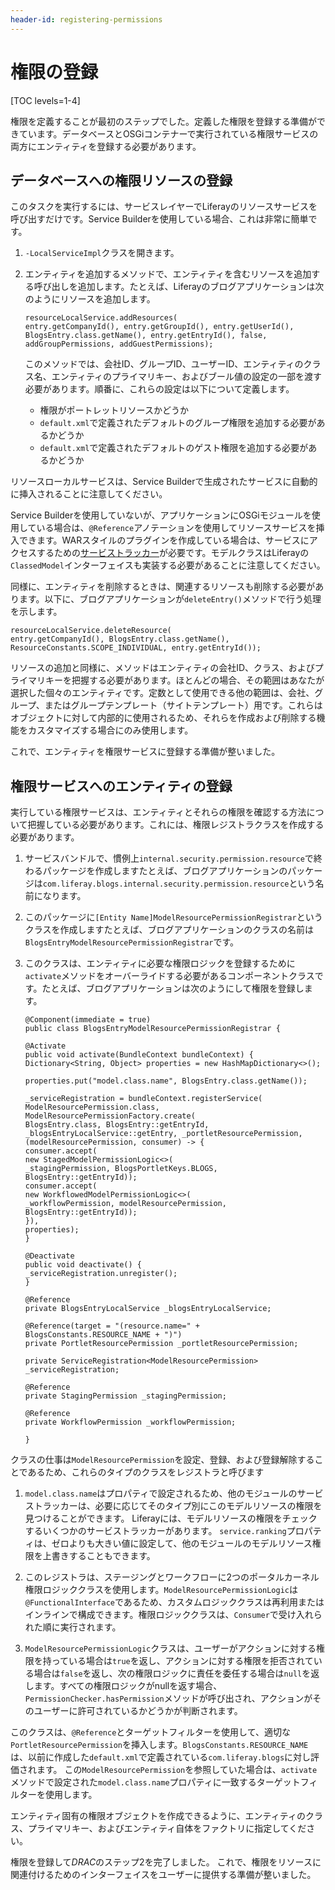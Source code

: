 ```yaml
---
header-id: registering-permissions
---
```


# 権限の登録

[TOC levels=1-4]

権限を定義することが最初のステップでした。定義した権限を登録する準備ができています。データベースとOSGiコンテナーで実行されている権限サービスの両方にエンティティを登録する必要があります。

## データベースへの権限リソースの登録

このタスクを実行するには、サービスレイヤーでLiferayのリソースサービスを呼び出すだけです。Service Builderを使用している場合、これは非常に簡単です。

1. `-LocalServiceImpl`クラスを開きます。

2. エンティティを追加するメソッドで、エンティティを含むリソースを追加する呼び出しを追加します。たとえば、Liferayのブログアプリケーションは次のようにリソースを追加します。

       resourceLocalService.addResources(
       entry.getCompanyId(), entry.getGroupId(), entry.getUserId(),
       BlogsEntry.class.getName(), entry.getEntryId(), false,
       addGroupPermissions, addGuestPermissions);
   
   このメソッドでは、会社ID、グループID、ユーザーID、エンティティのクラス名、エンティティのプライマリキー、およびブール値の設定の一部を渡す必要があります。順番に、これらの設定は以下について定義します。

   - 権限がポートレットリソースかどうか
   - `default.xml`で定義されたデフォルトのグループ権限を追加する必要があるかどうか
   - `default.xml`で定義されたデフォルトのゲスト権限を追加する必要があるかどうか

リソースローカルサービスは、Service Builderで生成されたサービスに自動的に挿入されることに注意してください。

Service Builderを使用していないが、アプリケーションにOSGiモジュールを使用している場合は、`@Reference`アノテーションを使用してリソースサービスを挿入できます。WARスタイルのプラグインを作成している場合は、サービスにアクセスするための[サービストラッカー](/docs/7-1/tutorials/-/knowledge_base/t/service-trackers)が必要です。モデルクラスはLiferayの`ClassedModel`インターフェイスも実装する必要があることに注意してください。

同様に、エンティティを削除するときは、関連するリソースも削除する必要があります。以下に、ブログアプリケーションが`deleteEntry()`メソッドで行う処理を示します。

    resourceLocalService.deleteResource(
    entry.getCompanyId(), BlogsEntry.class.getName(),
    ResourceConstants.SCOPE_INDIVIDUAL, entry.getEntryId());

リソースの追加と同様に、メソッドはエンティティの会社ID、クラス、およびプライマリキーを把握する必要があります。ほとんどの場合、その範囲はあなたが選択した個々のエンティティです。定数として使用できる他の範囲は、会社、グループ、またはグループテンプレート（サイトテンプレート）用です。これらはオブジェクトに対して内部的に使用されるため、それらを作成および削除する機能をカスタマイズする場合にのみ使用します。

これで、エンティティを権限サービスに登録する準備が整いました。

## 権限サービスへのエンティティの登録

実行している権限サービスは、エンティティとそれらの権限を確認する方法について把握している必要があります。これには、権限レジストラクラスを作成する必要があります。

1. サービスバンドルで、慣例上`internal.security.permission.resource`で終わるパッケージを作成しますたとえば、ブログアプリケーションのパッケージは`com.liferay.blogs.internal.security.permission.resource`という名前になります。

2. このパッケージに`[Entity
Name]ModelResourcePermissionRegistrar`というクラスを作成しますたとえば、ブログアプリケーションのクラスの名前は`BlogsEntryModelResourcePermissionRegistrar`です。

3. このクラスは、エンティティに必要な権限ロジックを登録するために`activate`メソッドをオーバーライドする必要があるコンポーネントクラスです。たとえば、ブログアプリケーションは次のようにして権限を登録します。

       @Component(immediate = true)
       public class BlogsEntryModelResourcePermissionRegistrar {
       
       @Activate
       public void activate(BundleContext bundleContext) {
       Dictionary<String, Object> properties = new HashMapDictionary<>();
       
       properties.put("model.class.name", BlogsEntry.class.getName());
       
       _serviceRegistration = bundleContext.registerService(
       ModelResourcePermission.class,
       ModelResourcePermissionFactory.create(
       BlogsEntry.class, BlogsEntry::getEntryId,
       _blogsEntryLocalService::getEntry, _portletResourcePermission,
       (modelResourcePermission, consumer) -> {
       consumer.accept(
       new StagedModelPermissionLogic<>(
       _stagingPermission, BlogsPortletKeys.BLOGS,
       BlogsEntry::getEntryId));
       consumer.accept(
       new WorkflowedModelPermissionLogic<>(
       _workflowPermission, modelResourcePermission,
       BlogsEntry::getEntryId));
       }),
       properties);
       }
       
       @Deactivate
       public void deactivate() {
       _serviceRegistration.unregister();
       }
       
       @Reference
       private BlogsEntryLocalService _blogsEntryLocalService;
       
       @Reference(target = "(resource.name=" + BlogsConstants.RESOURCE_NAME + ")")
       private PortletResourcePermission _portletResourcePermission;
       
       private ServiceRegistration<ModelResourcePermission> _serviceRegistration;
       
       @Reference
       private StagingPermission _stagingPermission;
       
       @Reference
       private WorkflowPermission _workflowPermission;
       
       }
   
クラスの仕事は`ModelResourcePermission`を設定、登録、および登録解除することであるため、これらのタイプのクラスをレジストラと呼びます

1. `model.class.name`はプロパティで設定されるため、他のモジュールのサービストラッカーは、必要に応じてそのタイプ別にこのモデルリソースの権限を見つけることができます。
Liferayには、モデルリソースの権限をチェックするいくつかのサービストラッカーがあります。
`service.ranking`プロパティは、ゼロよりも大きい値に設定して、他のモジュールのモデルリソース権限を上書きすることもできます。

2. このレジストラは、ステージングとワークフローに2つのポータルカーネル権限ロジッククラスを使用します。`ModelResourcePermissionLogic`は`@FunctionalInterface`であるため、カスタムロジッククラスは再利用またはインラインで構成できます。権限ロジッククラスは、`Consumer`で受け入れられた順に実行されます。

3. `ModelResourcePermissionLogic`クラスは、ユーザーがアクションに対する権限を持っている場合は`true`を返し、アクションに対する権限を拒否されている場合は`false`を返し、次の権限ロジックに責任を委任する場合は`null`を返します。すべての権限ロジックがnullを返す場合、`PermissionChecker.hasPermission`メソッドが呼び出され、アクションがそのユーザーに許可されているかどうかが判断されます。

このクラスは、`@Reference`とターゲットフィルターを使用して、適切な`PortletResourcePermission`を挿入します。`BlogsConstants.RESOURCE_NAME`は、以前に作成した`default.xml`で定義されている`com.liferay.blogs`に対し評価されます。
この`ModelResourcePermission`を参照していた場合は、`activate`メソッドで設定された`model.class.name`プロパティに一致するターゲットフィルターを使用します。

エンティティ固有の権限オブジェクトを作成できるように、エンティティのクラス、プライマリキー、およびエンティティ自体をファクトリに指定してください。

 権限を登録して*DRAC*のステップ2を完了しました。
これで、権限をリソースに関連付けるためのインターフェイスをユーザーに提供する準備が整いました。

